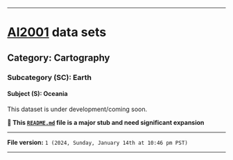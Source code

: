 
***

# [AI2001](https://github.com/seanpm2001/AI2001/) data sets

## Category: Cartography

### Subcategory (SC): Earth

#### Subject (S): Oceania

This dataset is under development/coming soon.

**🌱️ This [`README.md`](/README.md) file is a major stub and need significant expansion**

***

**File version:** `1 (2024, Sunday, January 14th at 10:46 pm PST)`

***
